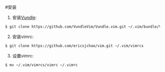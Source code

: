 #安装

1. 安装[Vundle](https://github.com/VundleVim/Vundle.vim):  
```bash
$ git clone https://github.com/VundleVim/Vundle.vim.git ~/.vim/bundle/Vundle.vim
```

2. 安装vimrc:
```bash
$ git clone https://github.com/ericsjchao/vim.git ~/.vim/vimrcs
```  

3. 设置vimrc:
```bash
$ mv ~/.vim/vimrcs/vimrc ~/.vimrc
```
